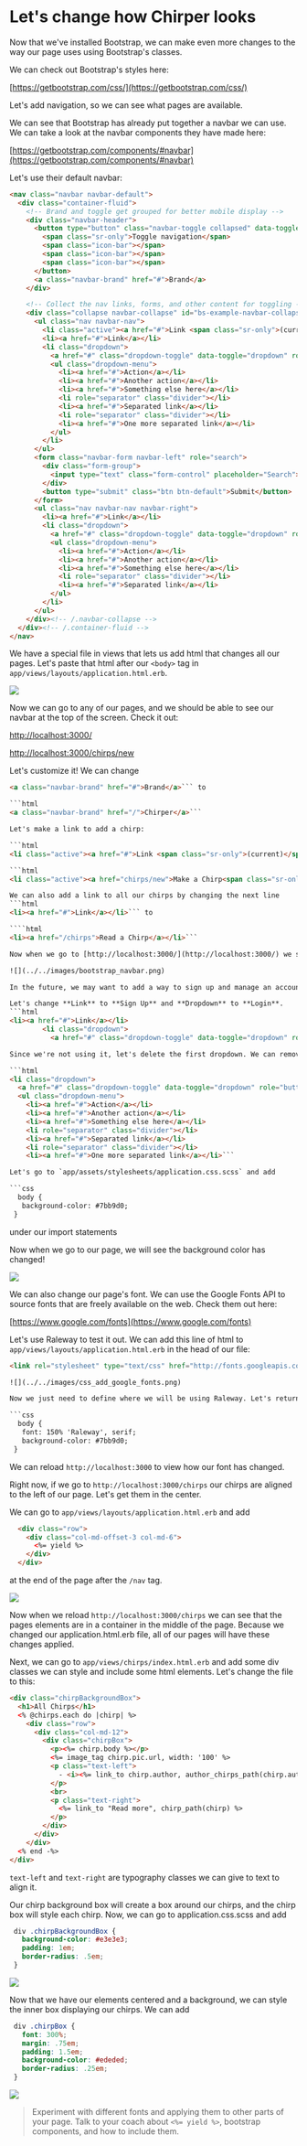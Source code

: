 # Let's change how Chirper looks

Now that we've installed Bootstrap, we can make even more changes to the way our page uses using Bootstrap's classes.

We can check out Bootstrap's styles here:

[https://getbootstrap.com/css/](https://getbootstrap.com/css/)

Let's add navigation, so we can see what pages are available.

We can see that Bootstrap has already put together a navbar we can use. We can take a look at the navbar components they have made here:

[https://getbootstrap.com/components/#navbar](https://getbootstrap.com/components/#navbar)

Let's use their default navbar:

```html
<nav class="navbar navbar-default">
  <div class="container-fluid">
    <!-- Brand and toggle get grouped for better mobile display -->
    <div class="navbar-header">
      <button type="button" class="navbar-toggle collapsed" data-toggle="collapse" data-target="#bs-example-navbar-collapse-1" aria-expanded="false">
        <span class="sr-only">Toggle navigation</span>
        <span class="icon-bar"></span>
        <span class="icon-bar"></span>
        <span class="icon-bar"></span>
      </button>
      <a class="navbar-brand" href="#">Brand</a>
    </div>

    <!-- Collect the nav links, forms, and other content for toggling -->
    <div class="collapse navbar-collapse" id="bs-example-navbar-collapse-1">
      <ul class="nav navbar-nav">
        <li class="active"><a href="#">Link <span class="sr-only">(current)</span></a></li>
        <li><a href="#">Link</a></li>
        <li class="dropdown">
          <a href="#" class="dropdown-toggle" data-toggle="dropdown" role="button" aria-haspopup="true" aria-expanded="false">Dropdown <span class="caret"></span></a>
          <ul class="dropdown-menu">
            <li><a href="#">Action</a></li>
            <li><a href="#">Another action</a></li>
            <li><a href="#">Something else here</a></li>
            <li role="separator" class="divider"></li>
            <li><a href="#">Separated link</a></li>
            <li role="separator" class="divider"></li>
            <li><a href="#">One more separated link</a></li>
          </ul>
        </li>
      </ul>
      <form class="navbar-form navbar-left" role="search">
        <div class="form-group">
          <input type="text" class="form-control" placeholder="Search">
        </div>
        <button type="submit" class="btn btn-default">Submit</button>
      </form>
      <ul class="nav navbar-nav navbar-right">
        <li><a href="#">Link</a></li>
        <li class="dropdown">
          <a href="#" class="dropdown-toggle" data-toggle="dropdown" role="button" aria-haspopup="true" aria-expanded="false">Dropdown <span class="caret"></span></a>
          <ul class="dropdown-menu">
            <li><a href="#">Action</a></li>
            <li><a href="#">Another action</a></li>
            <li><a href="#">Something else here</a></li>
            <li role="separator" class="divider"></li>
            <li><a href="#">Separated link</a></li>
          </ul>
        </li>
      </ul>
    </div><!-- /.navbar-collapse -->
  </div><!-- /.container-fluid -->
</nav>
```

We have a special file in views that lets us add html that changes all our pages. Let's paste that html after our `<body>` tag in `app/views/layouts/application.html.erb`.

![](../../images/html_navbar.png)

Now we can go to any of our pages, and we should be able to see our navbar at the top of the screen. Check it out:

[http://localhost:3000/](http://localhost:3000/)

[http://localhost:3000/chirps/new](http://localhost:3000/chirps/new)

Let's customize it! We can change

```html
<a class="navbar-brand" href="#">Brand</a>``` to

```html
<a class="navbar-brand" href="/">Chirper</a>```

Let's make a link to add a chirp:

```html
<li class="active"><a href="#">Link <span class="sr-only">(current)</span></a></li>``` to

```html
<li class="active"><a href="chirps/new">Make a Chirp<span class="sr-only">(current)</span></a></li>```

We can also add a link to all our chirps by changing the next line
```html
<li><a href="#">Link</a></li>``` to

````html
<li><a href="/chirps">Read a Chirp</a></li>```

Now when we go to [http://localhost:3000/](http://localhost:3000/) we should see

![](../../images/bootstrap_navbar.png)

In the future, we may want to add a way to sign up and manage an account.

Let's change **Link** to **Sign Up** and **Dropdown** to **Login**.
```html
<li><a href="#">Link</a></li>
        <li class="dropdown">
          <a href="#" class="dropdown-toggle" data-toggle="dropdown" role="button" aria-haspopup="true" aria-expanded="false">Dropdown <span class="caret"></span></a>```

Since we're not using it, let's delete the first dropdown. We can remove this block of html, and our navbar will still work.

```html
<li class="dropdown">
  <a href="#" class="dropdown-toggle" data-toggle="dropdown" role="button" aria-haspopup="true" aria-expanded="false">Dropdown <span class="caret"></span></a>
  <ul class="dropdown-menu">
    <li><a href="#">Action</a></li>
    <li><a href="#">Another action</a></li>
    <li><a href="#">Something else here</a></li>
    <li role="separator" class="divider"></li>
    <li><a href="#">Separated link</a></li>
    <li role="separator" class="divider"></li>
    <li><a href="#">One more separated link</a></li>```

Let's go to `app/assets/stylesheets/application.css.scss` and add

```css
  body {
   background-color: #7bb9d0;
 }
```
under our import statements

Now when we go to our page, we will see the background color has changed!

![](../../images/bootstrap_background_color.png)

We can also change our page's font. We can use the Google Fonts API to source fonts that are freely available on the web. Check them out here:

[https://www.google.com/fonts](https://www.google.com/fonts)

Let's use Raleway to test it out. We can add this line of html to `app/views/layouts/application.html.erb` in the head of our file:

```html
<link rel="stylesheet" type="text/css" href="http://fonts.googleapis.com/css?family=Raleway">```

![](../../images/css_add_google_fonts.png)

Now we just need to define where we will be using Raleway. Let's return to to `app/assets/stylesheets/application.css.scss` and include a font specification for the body of our page:

```css
  body {
   font: 150% 'Raleway', serif;
   background-color: #7bb9d0;
 }
```

We can reload `http://localhost:3000` to view how our font has changed.

Right now, if we go to `http://localhost:3000/chirps` our chirps are aligned to the left of our page. Let's get them in the center.

We can go to `app/views/layouts/application.html.erb` and add

```html
  <div class="row">
    <div class="col-md-offset-3 col-md-6">
      <%= yield %>
    </div>
  </div>
```
at the end of the page after the `/nav` tag.

![](../../images/html_center_elements.png)

Now when we reload `http://localhost:3000/chirps` we can see that the pages elements are in a container in the middle of the page. Because we changed our application.html.erb file, all of our pages will have these changes applied.

Next, we can go to `app/views/chirps/index.html.erb` and add some div classes we can style and include some html elements. Let's change the file to this:

```html
<div class="chirpBackgroundBox">
  <h1>All Chirps</h1>
  <% @chirps.each do |chirp| %>
    <div class="row">
      <div class="col-md-12">
        <div class="chirpBox">
          <p><%= chirp.body %></p>
          <%= image_tag chirp.pic.url, width: '100' %>
          <p class="text-left">
            - <i><%= link_to chirp.author, author_chirps_path(chirp.author) %></i>
          </p>
          <br>
          <p class="text-right">
            <%= link_to "Read more", chirp_path(chirp) %>
          </p>
        </div>
      </div>
    </div>
  <% end -%>
</div>
```

`text-left` and `text-right` are typography classes we can give to text to align it.

Our chirp background box will create a box around our chirps, and the chirp box will style each chirp. Now, we can go to application.css.scss and add

```css
 div .chirpBackgroundBox {
   background-color: #e3e3e3;
   padding: 1em;
   border-radius: .5em;
 }
 ```

![](../../images/css.png)


Now that we have our elements centered and a background, we can style the inner box displaying our chirps. We can add

```css
 div .chirpBox {
   font: 300%;
   margin: .75em;
   padding: 1.5em;
   background-color: #ededed;
   border-radius: .25em;
 }
 ```
![](../../images/bootstrap_chirpBox.png)


> Experiment with different fonts and applying them to other parts of your page. Talk to your coach about `<%= yield %>`, bootstrap components, and how to include them.
